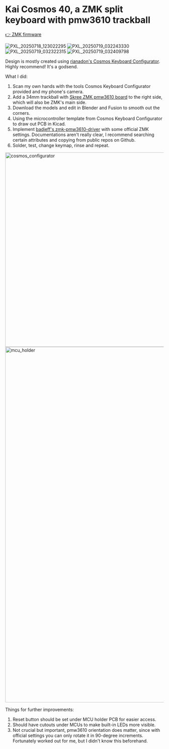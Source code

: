 # Kai Cosmos 40, a ZMK split keyboard with pmw3610 trackball

[👉 ZMK firmware](https://github.com/kaihchang/zmk-config-kai-cosmos)

![PXL_20250718_123022295](https://github.com/user-attachments/assets/a8bea65b-cee5-49db-9836-d94d528a0886)
![PXL_20250719_032243330](https://github.com/user-attachments/assets/1e5e8041-8a9d-499b-8874-9932b3508b27)
![PXL_20250719_032322315](https://github.com/user-attachments/assets/c7f91561-b00e-41f1-843d-26ff90888ce5)
![PXL_20250719_032409798](https://github.com/user-attachments/assets/88b3f06e-d8a6-4f64-bc1d-f5604646f808)

Design is mostly created using [rianadon's Cosmos Keyboard Configurator](https://github.com/rianadon/Cosmos-Keyboards). Highly recommend! It's a godsend.

What I did:
1. Scan my own hands with the tools Cosmos Keyboard Configurator provided and my phone's camera.
2. Add a 34mm trackball with [Skree ZMK pmw3610 board](https://github.com/siderakb/pmw3610-pcb) to the right side, which will also be ZMK's main side.
3. Download the models and edit in Blender and Fusion to smooth out the corners.
4. Using the microcontroller template from Cosmos Keyboard Configurator to draw out PCB in Kicad.
5. Implement [badjeff's zmk-pmw3610-driver](https://github.com/badjeff/zmk-pmw3610-driver/tree/main) with some official ZMK settings. Documentations aren't really clear, I recommend searching certain attributes and copying from public repos on Github.
6. Solder, test, change keymap, rinse and repeat.
<img width="1489" height="615" alt="cosmos_configurator" src="https://github.com/user-attachments/assets/b41d1a4b-21b9-4ec6-947d-7a9dced39dc8" />
<img width="1332" height="1125" alt="mcu_holder" src="https://github.com/user-attachments/assets/026d34c9-2e1e-4e79-93a0-0e0932c19253" />

Things for further improvements:
1. Reset button should be set under MCU holder PCB for easier access.
2. Should have cutouts under MCUs to make built-in LEDs more visible.
3. Not crucial but important, pmw3610 orientation does matter, since with official settings you can only rotate it in 90-degree increments. Fortunately worked out for me, but I didn't know this beforehand.
